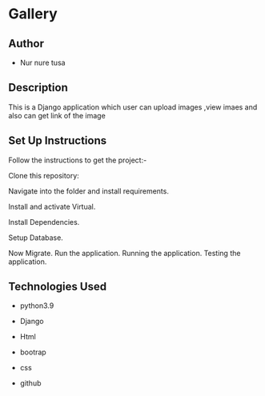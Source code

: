 # Gallery

## Author
* Nur nure tusa

## Description
This is a Django application which user can upload images ,view imaes and also can get link of the image


## Set Up Instructions

Follow the instructions to get the project:-

Clone this repository:


Navigate into the folder and install requirements.

Install and activate Virtual.

Install Dependencies.

Setup Database.

Now Migrate.
Run the application.
Running the application.
Testing the application.


## Technologies Used
* python3.9

* Django

* Html

* bootrap

* css

* github


